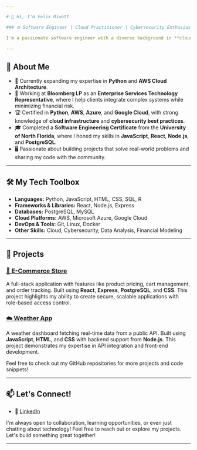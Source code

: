 ```yaml
---

# 👋 Hi, I'm Felix Biwott

### 🌐 Software Engineer | Cloud Practitioner | Cybersecurity Enthusiast

I'm a passionate software engineer with a diverse background in **cloud computing**, **cybersecurity**, and **financial technology**. I love building efficient, scalable solutions, and I’m always excited to explore new challenges and technologies.

---
```


## 🚀 About Me

- 🌱 Currently expanding my expertise in **Python** and **AWS Cloud Architecture**.  
- 💼 Working at **Bloomberg LP** as an **Enterprise Services Technology Representative**, where I help clients integrate complex systems while minimizing financial risk.  
- 🏆 Certified in **Python**, **AWS**, **Azure**, and **Google Cloud**, with strong knowledge of **cloud infrastructure** and **cybersecurity best practices**.  
- 🎓 Completed a **Software Engineering Certificate** from the **University of North Florida**, where I honed my skills in **JavaScript**, **React**, **Node.js**, and **PostgreSQL**.  
- 🖥️ Passionate about building projects that solve real-world problems and sharing my code with the community.

---

## 🛠️ My Tech Toolbox

- **Languages:** Python, JavaScript, HTML, CSS, SQL, R  
- **Frameworks & Libraries:** React, Node.js, Express  
- **Databases:** PostgreSQL, MySQL  
- **Cloud Platforms:** AWS, Microsoft Azure, Google Cloud  
- **DevOps & Tools:** Git, Linux, Docker  
- **Other Skills:** Cloud, Cybersecurity, Data Analysis, Financial Modeling

---

## 🌟 Projects

### [🛒 E-Commerce Store](#)  
A full-stack application with features like product pricing, cart management, and order tracking. Built using **React**, **Express**, **PostgreSQL**, and **CSS**. This project highlights my ability to create secure, scalable applications with role-based access control.

### [☁️ Weather App](#)  
A weather dashboard fetching real-time data from a public API. Built using **JavaScript**, **HTML**, and **CSS** with backend support from **Node.js**. This project demonstrates my expertise in API integration and front-end development.

Feel free to check out my GitHub repositories for more projects and code snippets!

---

## 📫 Let's Connect!

- 💼 [LinkedIn](https://www.linkedin.com/in/felix-biwott/)  

I'm always open to collaboration, learning opportunities, or even just chatting about technology! Feel free to reach out or explore my projects. Let's build something great together!

---

